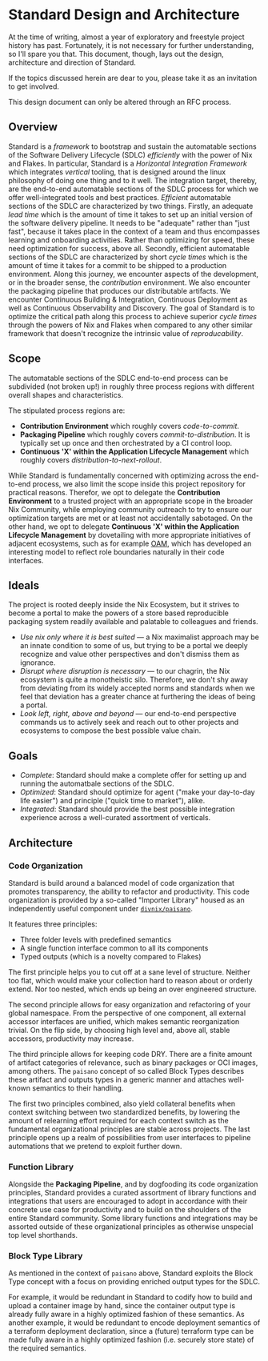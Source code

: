 # Standard Design and Architecture

At the time of writing, almost a year of exploratory and freestyle project history has past.
Fortunately, it is not necessary for further understanding, so I'll spare you that.
This document, though, lays out the design, architecture and direction of Standard.

If the topics discussed herein are dear to you, please take it as an invitation to get involved.

This design document can only be altered through an RFC process.

## Overview

Standard is a _framework_ to bootstrap and sustain the automatable sections of the Software Delivery Lifecycle (SDLC) _efficiently_ with the power of Nix and Flakes.
In particular, Standard is a _Horizontal Integration Framework_ which integrates _vertical_ tooling, that is designed around the linux philosophy of doing one thing and to it well.
The integration target, thereby, are the end-to-end automatable sections of the SDLC process for which we offer well-integrated tools and best practices.
_Efficient_ automatable sections of the SDLC are characterized by two things.
Firstly, an adequate _lead time_ which is the amount of time it takes to set up an initial version of the software delivery pipeline.
It needs to be "adequate" rather than "just fast", because it takes place in the context of a team and thus encompasses learning and onboarding activities.
Rather than optimizing for speed, these need optimization for success, above all.
Secondly, efficient automatable sections of the SDLC are characterized by short _cycle times_ which is the amount of time it takes for a commit to be shipped to a production environment.
Along this journey, we encounter aspects of the development, or in the broader sense, the _contribution_ environment.
We also encounter the packaging pipeline that produces our distributable artifacts.
We encounter Continuous Building & Integration, Continuous Deployment as well as Continuous Observability and Discovery.
The goal of Standard is to optimize the critical path along this process to achieve superior _cycle times_ through the powers of Nix and Flakes when compared to any other similar framework that doesn't recognize the intrinsic value of _reproducability_.

## Scope

The automatable sections of the SDLC end-to-end process can be subdivided (not broken up!) in roughly three process regions with different overall shapes and characteristics.

The stipulated process regions are:

- **Contribution Environment** which roughly covers _code-to-commit_.
- **Packaging Pipeline** which roughly covers _commit-to-distribution_. It is typically set up once and then orchestrated by a CI control loop.
- **Continuous 'X' within the Application Lifecycle Management** which roughly covers _distribution-to-next-rollout_.

While Standard is fundamentally concerned with optimizing across the end-to-end process, we also limit the scope inside this project repository for practical reasons.
Therefor, we opt to delegate the **Contribution Environment** to a trusted project with an appropriate scope in the broader Nix Community, while employing community outreach to try to ensure our optimization targets are met or at least not accidentally sabotaged.
On the other hand, we opt to delegate **Continuous 'X' within the Application Lifecycle Management** by dovetailing with more appropriate initiatives of adjacent ecosystems, such as for example [OAM](https://OAM.dev), which has developed an interesting model to reflect role boundaries naturally in their code interfaces.

## Ideals

The project is rooted deeply inside the Nix Ecosystem, but it strives to become a portal to make the powers of a store based reproducible packaging system readily available and palatable to colleagues and friends.

- _Use nix only where it is best suited_ &mdash; a Nix maximalist approach may be an innate condition to some of us, but trying to be a portal we deeply recognize and value other perspectives and don't dismiss them as ignorance.
- _Disrupt where disruption is necessary_ &mdash; to our chagrin, the Nix ecosystem is quite a monotheistic silo. Therefore, we don't shy away from deviating from its widely accepted norms and standards when we feel that deviation has a greater chance at furthering the ideas of being a portal.
- _Look left, right, above and beyond_ &mdash; our end-to-end perspective commands us to actively seek and reach out to other projects and ecosystems to compose the best possible value chain.

## Goals

- _Complete_: Standard should make a complete offer for setting up and running the automatbale sections of the SDLC.
- _Optimized_: Standard should optimize for agent ("make your day-to-day life easier") and principle ("quick time to market"), alike.
- _Integrated_: Standard should provide the best possible integration experience across a well-curated assortment of verticals.

## Architecture

### Code Organization

Standard is build around a balanced model of code organization that promotes transparency, the ability to refactor and productivity.
This code organization is provided by a so-called "Importer Library" housed as an independently useful component under [`divnix/paisano`](https://github.com/divnix/paisano).

It features three principles:

- Three folder levels with predefined semantics
- A single function interface common to all its components
- Typed outputs (which is a novelty compared to Flakes)

The first principle helps you to cut off at a sane level of structure.
Neither too flat, which would make your collection hard to reason about or orderly extend.
Nor too nested, which ends up being an over engineered structure.

The second principle allows for easy organization and refactoring of your global namespace.
From the perspective of one component, all external accessor interfaces are unified, which makes semantic reorganization trivial.
On the flip side, by choosing high level and, above all, stable accessors, productivity may increase.

The third principle allows for keeping code DRY.
There are a finite amount of artifact categories of relevance, such as binary packages or OCI images, among others.
The `paisano` concept of so called Block Types describes these artifact and outputs types in a generic manner and attaches well-known semantics to their handling.

The first two principles combined, also yield collateral benefits when context switching between two standardized benefits, by lowering the amount of relearning effort required for each context switch as the fundamental organizational principles are stable across projects.
The last principle opens up a realm of possibilities from user interfaces to pipeline automations that we pretend to exploit further down.

### Function Library

Alongside the **Packaging Pipeline**, and by dogfooding its code organization principles, Standard provides a curated assortment of library functions and integrations that users are encouraged to adopt in accordance with their concrete use case for productivity and to build on the shoulders of the entire Standard community.
Some library functions and integrations may be assorted outside of these organizational principles as otherwise unspecial top level shorthands.

### Block Type Library

As mentioned in the context of `paisano` above, Standard exploits the Block Type concept with a focus on providing enriched output types for the SDLC.

For example, it would be redundant in Standard to codify how to build and upload a container image by hand, since the container output type is already fully aware in a highly optimized fashion of these semantics.
As another example, it would be redundant to encode deployment semantics of a terraform deployment declaration, since a (future) terraform type can be made fully aware in a highly optimized fashion (i.e. securely store state) of the required semantics.
